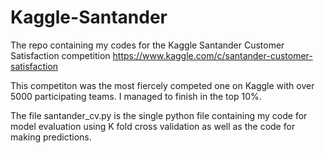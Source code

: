 # Kaggle-Santander
The repo containing my codes for the Kaggle Santander Customer Satisfaction competition 
https://www.kaggle.com/c/santander-customer-satisfaction

This competiton was the most fiercely competed one on Kaggle with over 5000 participating teams. I managed to finish in the top 10%.

The file santander_cv.py is the single python file containing my code for model evaluation using K fold cross validation as well as the code for making predictions.
